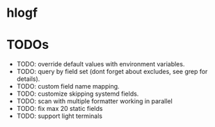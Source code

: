 # hlogf

# TODOs

* TODO: override default values with environment variables.
* TODO: query by field set (dont forget about excludes, see grep for details).
* TODO: custom field name mapping.
* TODO: customize skipping systemd fields.
* TODO: scan with multiple formatter working in parallel
* TODO: fix max 20 static fields
* TODO: support light terminals
